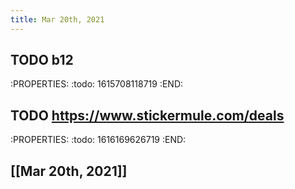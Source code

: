 ```yaml
---
title: Mar 20th, 2021
---
```


## TODO b12
:PROPERTIES:
:todo: 1615708118719
:END:
## TODO https://www.stickermule.com/deals
:PROPERTIES:
:todo: 1616169626719
:END:
## [[Mar 20th, 2021]]
